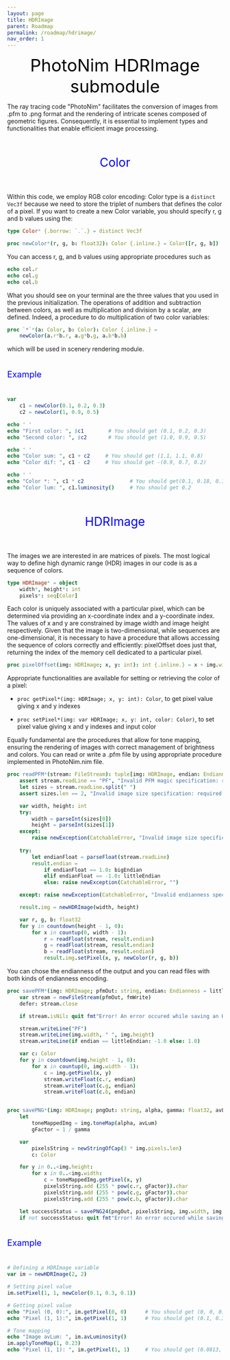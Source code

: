```yaml
---
layout: page
title: HDRImage
parent: Roadmap
permalink: /roadmap/hdrimage/
nav_order: 1
---
```


<div style="text-align: center;">
    <span style="color: black; font-size: 40px;"> PhotoNim HDRImage submodule </span>
</div>

The ray tracing code "PhotoNim" facilitates the conversion of images from .pfm to .png format and the rendering of intricate scenes composed of geometric figures. 
Consequently, it is essential to implement types and functionalities that enable efficient image processing. 

<div style="height: 40px;"></div>
<div style="text-align: center;">
    <span style="color: blue; font-size: 28px;"> Color </span>
</div>
<div style="height: 40px;"></div>

Within this code, we employ RGB color encoding: Color type is a ```distinct Vec3f``` because we need to store the triplet of numbers that defines the color of a pixel. 
If you want to create a new Color variable, you should specify r, g and b values using the:

```nim
type Color* {.borrow: `.`.} = distinct Vec3f

proc newColor*(r, g, b: float32): Color {.inline.} = Color([r, g, b])
```

You can access r, g, and b values using appropriate procedures such as

```nim
echo col.r
echo col.g
echo col.b
```

What you should see on your terminal are the three values that you used in the previous initialization.
The operations of addition and subtraction between colors, as well as multiplication and division by a scalar, are defined. 
Indeed, a procedure to do multiplication of two color variables:

```nim
proc `*`*(a: Color, b: Color): Color {.inline.} =
    newColor(a.r*b.r, a.g*b.g, a.b*b.b)
``` 

which will be used in scenery rendering module.

<div style="height: 25px;"></div>
<div style="text-align: left;">
    <span style="color: blue; font-size: 20px;"> Example </span>
</div>
<div style="height: 25px;"></div>

```nim
var
    c1 = newColor(0.1, 0.2, 0.3)
    c2 = newColor(1, 0.9, 0.5)

echo ' '
echo "First color: ", $c1        # You should get (0.1, 0.2, 0.3)
echo "Second color: ", $c2       # You should get (1.0, 0.9, 0.5)

echo ' '
echo "Color sum: ", c1 + c2     # You should get (1.1, 1.1, 0.8)
echo "Color dif: ", c1 - c2     # You should get -(0.9, 0.7, 0.2)

echo ' '
echo "Color *: ", c1 * c2               # You should get(0.1, 0.18, 0.15)
echo "Color lum: ", c1.luminosity()     # You should get 0.2
```

<div style="height: 40px;"></div>
<div style="text-align: center;">
    <span style="color: blue; font-size: 28px;"> HDRImage </span>
</div>
<div style="height: 40px;"></div>

The images we are interested in are matrices of pixels. The most logical way to define high dynamic range (HDR) images in our code is as a sequence of colors. 

```nim
type HDRImage* = object
    width*, height*: int
    pixels*: seq[Color]
```

Each color is uniquely associated with a particular pixel, which can be determined via providing an x-coordinate index and a y-coordinate index. The values of x and y are constrained by image width and image height respectively.
Given that the image is two-dimensional, while sequences are one-dimensional, it is necessary to have a procedure that allows accessing the sequence of colors correctly and efficiently: pixelOffset does just that, returning the index of the memory cell dedicated to a particular pixel.

``` nim
proc pixelOffset(img: HDRImage; x, y: int): int {.inline.} = x + img.width * y
```

Appropriate functionalities are available for setting or retrieving the color of a pixel:

- ```proc getPixel*(img: HDRImage; x, y: int): Color```, to get pixel value giving x and y indexes

- ```proc setPixel*(img: var HDRImage; x, y: int, color: Color)```, to set pixel value giving x and y indexes and input color

Equally fundamental are the procedures that allow for tone mapping, ensuring the rendering of images with correct management of brightness and colors. 
You can read or write a .pfm file by using appropriate procedure implemented in PhotoNim.nim file.

```nim
proc readPFM*(stream: FileStream): tuple[img: HDRImage, endian: Endianness] {.raises: [CatchableError].} =
    assert stream.readLine == "PF", "Invalid PFM magic specification: required 'PF'"
    let sizes = stream.readLine.split(" ")
    assert sizes.len == 2, "Invalid image size specification: required 'width height'."

    var width, height: int
    try:
        width = parseInt(sizes[0])
        height = parseInt(sizes[1])
    except:
        raise newException(CatchableError, "Invalid image size specification: required 'width height' as unsigned integers")
    
    try:
        let endianFloat = parseFloat(stream.readLine)
        result.endian = 
            if endianFloat == 1.0: bigEndian
            elif endianFloat == -1.0: littleEndian
            else: raise newException(CatchableError, "")

    except: raise newException(CatchableError, "Invalid endianness specification: required bigEndian ('1.0') or littleEndian ('-1.0')")

    result.img = newHDRImage(width, height)

    var r, g, b: float32
    for y in countdown(height - 1, 0):
        for x in countup(0, width - 1):
            r = readFloat(stream, result.endian)
            g = readFloat(stream, result.endian)
            b = readFloat(stream, result.endian)
            result.img.setPixel(x, y, newColor(r, g, b))
```

You can chose the endianness of the output and you can read files with both kinds of endianness encoding.

```nim
proc savePFM*(img: HDRImage; pfmOut: string, endian: Endianness = littleEndian) = 
    var stream = newFileStream(pfmOut, fmWrite) 
    defer: stream.close

    if stream.isNil: quit fmt"Error! An error occured while saving an HDRImage to {pfmOut}"

    stream.writeLine("PF")
    stream.writeLine(img.width, " ", img.height)
    stream.writeLine(if endian == littleEndian: -1.0 else: 1.0)

    var c: Color
    for y in countdown(img.height - 1, 0):
        for x in countup(0, img.width - 1):
            c = img.getPixel(x, y)
            stream.writeFloat(c.r, endian)
            stream.writeFloat(c.g, endian)
            stream.writeFloat(c.b, endian)


proc savePNG*(img: HDRImage; pngOut: string, alpha, gamma: float32, avLum: float32 = 0.0) =
    let 
        toneMappedImg = img.toneMap(alpha, avLum)
        gFactor = 1 / gamma

    var 
        pixelsString = newStringOfCap(3 * img.pixels.len)
        c: Color

    for y in 0..<img.height:
        for x in 0..<img.width:
            c = toneMappedImg.getPixel(x, y)
            pixelsString.add (255 * pow(c.r, gFactor)).char
            pixelsString.add (255 * pow(c.g, gFactor)).char
            pixelsString.add (255 * pow(c.b, gFactor)).char

    let successStatus = savePNG24(pngOut, pixelsString, img.width, img.height)
    if not successStatus: quit fmt"Error! An error occured while saving an HDRImage to {pngOut}"
```

<div style="height: 25px;"></div>
<div style="text-align: left;">
    <span style="color: blue; font-size: 20px;"> Example </span>
</div>
<div style="height: 25px;"></div>

```nim
# Defining a HDRImage variable
var im = newHDRImage(2, 2)

# Setting pixel value
im.setPixel(1, 1, newColor(0.1, 0.3, 0.1))

# Getting pixel value
echo "Pixel (0, 0):", im.getPixel(0, 0)      # You should get (0, 0, 0)
echo "Pixel (1, 1):", im.getPixel(1, 1)      # You should get (0.1, 0.3, 0.1)

# Tone mapping 
echo "Image avLum: ", im.avLuminosity()
im.applyToneMap(1, 0.23)    
echo "Pixel (1, 1): ", im.getPixel(1, 1)     # You should get (0.0813, 0.2439, 0.0813) 
```
